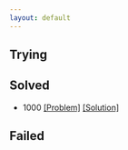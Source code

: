 ```yaml
---
layout: default
---
```


## Trying

## Solved
- 1000 [[Problem]](https://www.acmicpc.net/problem/1000) [[Solution]](https://jeongseokchoi.github.io/baekjoon-online-judge/1000)
## Failed
